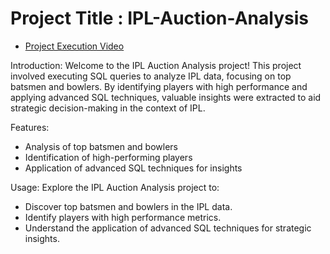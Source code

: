 # Project Title : IPL-Auction-Analysis

- [Project Execution Video](https://drive.google.com/drive/folders/10n0aYm_RpKv7S_cGlCXIXbYVyOSavlUg)

Introduction: Welcome to the IPL Auction Analysis project! This project involved executing SQL queries to analyze IPL data, focusing on top batsmen and bowlers. By identifying players with high performance and applying advanced SQL techniques, valuable insights were extracted to aid strategic decision-making in the context of IPL.

Features:
- Analysis of top batsmen and bowlers
- Identification of high-performing players
- Application of advanced SQL techniques for insights

Usage: Explore the IPL Auction Analysis project to:
- Discover top batsmen and bowlers in the IPL data.
- Identify players with high performance metrics.
- Understand the application of advanced SQL techniques for strategic insights.
